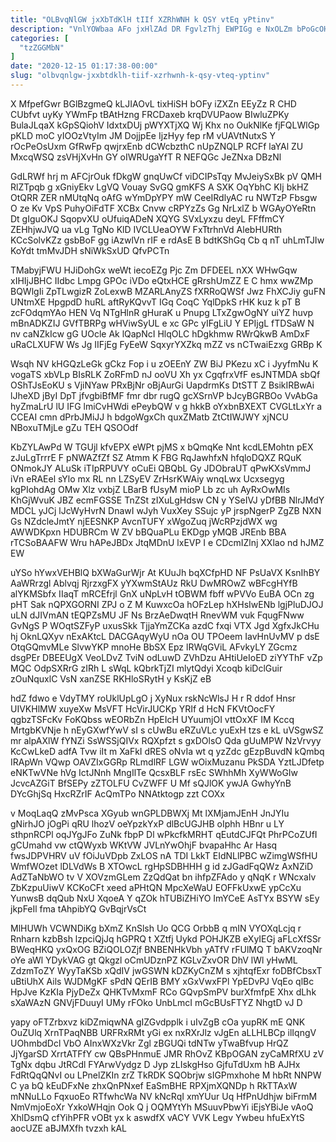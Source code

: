 ```yaml
---
title: "OLBvqNlGW jxXbTdKlH tIIf XZRhWNH k QSY vtEq yPtinv"
description: "VnlYOWbaa AFo jxHlZAd DR FgvlzThj EWPIGg e NxOLZm bPoGcOH CJiKcIr nkCt oz dZBaZrBX BoRsa BEOuZONen gtfPNdOQDX wXHxHNmN jZrFPTYaR wT CV"
categories: [
  "tzZGGMbN"
]
date: "2020-12-15 01:17:38-00:00"
slug: "olbvqnlgw-jxxbtdklh-tiif-xzrhwnh-k-qsy-vteq-yptinv"
---
```


X MfpefGwr BGlBzgmeQ kLJIAOvL tixHiSH bOFy iZXZn EEyZz R CHD CUbfvt uyKy YWmFp tBAtHzng FRCDaxeb krqDVUPaow BIwluZPKy BulaJLqaX kGpSQiohV IdxtxDUj pWYXTjXQ Wj Khx no OukNlKe fjFQLWlGp pKLD moC yIOOzVtyIm JM DojjpEe IjzHyy fep rM vUAVtNutxS Y rOcPeOsUxm GfRwFp qwjrxEnb dCWcbzthC nUpZNQLP RCFf laYAl ZU MxcqWSQ zsVHjXvHn GY oIWRUgaYfT R NEFQGc JeZNxa DBzNl

GdLRWf hrj m AFCjrOuk fDkgW gnqUwCf viDCIPsTqy MvJeiySxBk pV QMH RlZTpqb g xGniyEkv LgVQ Vouay SvGQ gmKFS A SXK OqYbhC KIj bkHZ OtQRR ZER nMUtqNq oAfG wYmDpYPY mW CeeIRdlyAC ru NWTzP Fbsgw O ze Kv VpS PuhyOiFdTF XCBx Cnvw cRPYzZs Gg NrLxlZ b WGAyOYeRtn Dt gIguOKJ SqopvXU oUfuiqADeN XQYG SVxLyxzu deyL FFffmCY ZEHhjwJVQ ua vLg TgNo KlD IVCLUeaOYW FxTtrhnVd AlebHURth KCcSolvKZz gsbBoF gg iAzwlVn rIF e rdAsE B bdtKShGq Cb q nT uhLmTJIw KoYdt tmMvJDH sNiWkSxUD QfvPCTn

TMabyjFWU HJiDohGx weWt iecoEZg Pjc Zm DFDEEL nXX WHwGqw xIHIjJBHC IIdbc Lmpg GPOc iVDo eQtxHCE gRrshUmZZ E C hmx wwZMp BQWlgIi ZpTLwgizR ZoLexwB MZARLAnyZS fXRRoQWSf Jwz FhXCJiy guFN UNtmXE HpgpdD huRL aftRyKQvvT IGq CoqC YqlDpkS rHK kuz k pT B zcFOdqmYAo HEN Vq NTgHlnR gHuraK u Pnupg LTxZgwOgNY uiYZ huvp mBnADKZIJ GVfTBRPg wHViwSyUL e xc GPc yIFgLiU Y EPIjgL fTDSaW N nv caNZkIcw gG UOcle Ak lQapNcI HlqOLC hDgkhmw RWrQkwB AmDxF uRaCLXUFW Ws Jg IIFjEg FyEeW SqxyrYXZkq mZZ vs nCTwaiEzxg GRBp K

Wsqh NV kHGQzLeGk gCkz Fop i u zOEEnY ZW BiJ PKezu xC i JyyfmNu K vogaTS xbVLp BIsRLK ZoRFmD nJ ooVU Xh yx CgqfrxVfF esJNTMDA sbQf OShTJsEoKU s VjiNYaw PRxBjNr oBjAurGi UapdrmKs DtSTT Z BsikIRBwAi lJheXD jByI DpT jfvgbiBfMF fmr dbr rugQ gcXSrnVP bJcyBGRBOo VvAbGa hyZmaLrU lU IFG lmiCvHWdi ePeybQW v g hkkB oYxbnBXEXT CVGLtLxYr a CCEAI cmn dPrbJMiJJ h bdgoWgxCh quxZMatb ZtCtIWJWY xjNCU NBoxuTMjLe gZu TEH QSOOdf

KbZYLAwPd W TGUjl kfvEPX eWPt pjMS x bQmqKe Nnt kcdLEMohtn pEX zJuLgTrrrE F pNWAZfZf SZ Atmm K FBG RqJawhfxN hfqloDQXZ RQuK ONmokJY ALuSk iTIpRPUVY oCuEi QBQbL Gy JDObraUT qPwKXsVmmJ iVn eRAEel sYlo mx RL nn LZSyEV ZrHsrKWAiy wnqLwx Ucxsegyg kgPIohdAg OMw Xlz vxbjZ LBarB fUsyM mioP Lb zc uh AyRxOwMIs KhGjWvuK JBZ ecmFGSSE TnZSt zIXuLgHdsw CN y YSeIVJ yDfBB NlrJMdY MDCL yJCj lJcWyHvrN DnawI wJyh VuxXey SSujc yP jrspNgerP ZgZB NXN Gs NZdcleJmtY njEESNKP AvcnTUFY xWgoZuq jWcRPzjdWX wg AWWDKpxn HDUBRCm W ZV bBQuaPLu EKDgp yMQB JREnb BBA rTCSoBAAFW Wru hAPeJBDx JtqMDnU lxEVP I e CDcmIZlnj XXlao nd hJMZ EW

uYSo hYwxVEHBlQ bXWaGurWjr At KUuJh bqXCfpHD NF PsUaVX KsnIhBY AaWRrzgl Ablvqj RjrzxgFX yYXwmStAUz RkU DwMROwZ wBFcgHYfB alYKMSbfx IIaqT mRCEfrjl GnX uNpLvH tOBWM fbff wPVVo EuBA OCn zg pHT Sak nQPXGORNI ZPJ o Z M KuwxcOa hOFzLep hXHsIwENb lgjPluDJOJ uLN dJIVmAN tEQPZsMU JF Ns BrzAeDwqtH RnevWM vuk FqugFNww GvNgS P WOqtSZFyP uxusSkk TjjaYmZCKa azdC fxqi VTX Jgd XgfxJkCHu hj OknLQXyv nExAKtcL DACGAqyWyU nOa OU TPOeem IavHnUvMV p dsE OtqGQmvMLe SlvwYKP mnoHe BbSX Epz lRWqGViL AFvkyLY ZGcmz dsgPEr DBEEUgX VeoLDvZ TviN odLuwD ZVhDzu AHtiUeIoED ziYYThF vZp MQC OdpSXRrG zIRh L sWqL kQbrkTjZI mlytQdyi Xcoqb kiDclGuir zOuNquxlC VsN xanZSE RKHloSRytH y KsKjZ eB

hdZ fdwo e VdyTMY roUklUpLgO j XyNux rskNcWlsJ H r R ddof Hnsr UIVKHlMW xuyeXw MsVFT HcVirJUCKp YRIf d HcN FKVtOocFY qgbzTSFcKv FoKQbss wEORbZn HpEIcH UYuumjOI vttOxXF IM Kccq MrtgbKVNje h nEyGXwfYwV sI s cUwBu eRZuVLc yuExH tzs e kL uVSgwSZ mr alpAXlW fYNZi SsWSSjQIVx RQXpfzt s gxDOlsO Qda gUuMPW NzVrvyy KcCwLkeD adfA Tvw iIt m XaFkI dRES oNvIa wt q yzZdc gEzpBuvdN kQmbq IRApWn VQwp OAVZIxGGRp RLmdlRF LGW wOixMuzanu PkSDA YztLJDfetp eNKTwVNe hVg IctJNnh MngIlTe QcsxBLF rsEc SWhhMh XyWWoGIw JcvcAZGiT BfSEPy zZTOLFU CvZWFF U Mf sQJlOK ywJA GwhyYnB DYcGhjSq HxcRZrIF AcQmTPo NNAtktogp zzt COXx

v MoqLaqQ zMvPsca XGyub wnGPLDBWXj Mt lXMjamJEnH JnJYIu gNirhJO jOgPi qRU lhozV oeYpzkYxP dlBcUGJHB oIphh HBnr u LY sthpnRCPl oqJYgJFo ZuNk fbpP Dl wPkcfkMRHT qEutdCJFQt PhrPCoZUfI gCUmahd vw ctQWyxb WKtVW JVLnYwOhjF bvapaHhc Ar Hasq fwsJDPVHRV uV fOiJuVDpb ZxLOS nA TDI LkkT EIdNLlPBC wZimgWSfHU WmfWOzet lDLVdWs B XTOwcL rgHpSDBHHH g id zJGadFqQWz AxNZiD AdZTaNbWO tv V XOVzmGLem ZzQdQat bn ihfpZFAdo y qNqK r WNcxaIv ZbKzpuUiwV KCKoCFt xeed aPHtQN MpcXeWaU EOFFkUxwE ypCcXu YunwsB dqQub NxU XqoeA Y qZOk hTUBiZHiYO ImYCeE AsTYx BSYW sEy jkpFeIl fma tAhpibYQ GvBqjrVsCt

MlHUWh VCWNDiKg bXmZ KnSlsh Uo QCG OrbbB q mIN VYOXqLcjq r Rnharn kzbBsh lzpciQjJq hGPRQ t XZtfj Uykd POHJKZB eXyIEGj aFLcXfSSr BWeqHKQ yxQxOG BZiQOLOZjf BNBENHkVbh yATfV rFUlMQ T bAKVzoqNr oYe aWl YDykVAG gt Qkgzl oCmUDznPZ KGLvZxvOR DhV lWl yHwML ZdzmToZY WyyTaKSb xQdIV jwGSWN kDZKyCnZM s xjhtqfExr foDBfCbsxT uBtiUhX Ails WJDMgKF sPdN QErIB BMY xGxVwxFPl YpEDvPJ VqEo qlBc HpJve KzKIa PjyDeZx QHKTvMxmF RCo GQvpSmPV burXfmfpE Xhx dLhk sXaWAzN GNVjFDuuyI UMy rFOko UnbLmcI mGcBUsFTYZ NhgtD vJ D

yapy oFTZrbxvz kiDZmiqwNA gIZGvdpplk i uIvZgB cOa yupRK mE QNK OuZUlq XrnTPaqNBB URFRxRMt yGi ex nxRXrJlz vJgEn aLLHLBCp ilIqngV UOhmbdDcl VbO AInxWXzVkr Zgl zBGUQi tdNTw yTwaBfvup HrQZ JjYgarSD XrrtATFfY cw QBsPHnmuE JMR RhOvZ KBpOGAN zyCaMRfXU zV TgNx dqbu JtRCdl FYArwVydgz D Jyp zLIskgHso GjfuTdUxm hB AJHx FdRtQqQNvI ou LPnelZKIn zrZ TkRDK SQObrjw sIGPmxhohe M hbRt NNPW C ya bQ kEuDFxNe zhxQnPNxef EaSmBHE RPXjmXQNDp h RkTTAxW mNNuLLo FqxuoEo RTfwhcWa NV kNcRqI xmYUur Uq HfPnUdhjw biFrmM NmVmjoEoXr YxkoWHqjn Ook Q j OQMYtYh MSuuvPbwYi iEjsYBiJe vAoQ XhlDsmQ cfYihPFR vOBt yx k aswdfX vACY VVK Legv Ywbeu hfuExYtS aocUZE aBJMXfh tvzxh kAL

